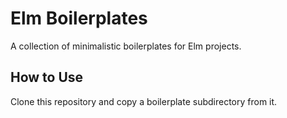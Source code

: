 # Elm Boilerplates
A collection of minimalistic boilerplates for Elm projects.

## How to Use
Clone this repository and copy a boilerplate subdirectory from it.